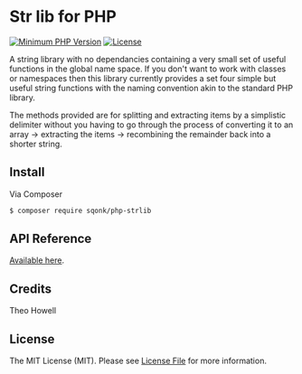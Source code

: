 

# Str lib for PHP

[![Minimum PHP Version](https://img.shields.io/badge/PHP-%3E%3D%208-yellow)](https://php.net/)
[![License](https://sqonk.com/opensource/license.svg)](license.txt)

A string library with no dependancies containing a very small set of useful functions in the global name space. If you don't want to work with classes or namespaces then this library currently provides a set four simple but useful string functions with the naming convention akin to the standard PHP library.

The methods provided are for splitting and extracting items by a simplistic delimiter without you having to go through the process of converting it to an array -> extracting the items -> recombining the remainder back into a shorter string.

## Install

Via Composer

``` bash
$ composer require sqonk/php-strlib
```



API Reference
------------

[Available here](docs/api/strings.md).




## Credits

Theo Howell



## License

The MIT License (MIT). Please see [License File](license.txt) for more information.